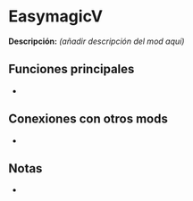 # EasymagicV

**Descripción:** *(añadir descripción del mod aquí)*

## Funciones principales
- 

## Conexiones con otros mods
- 

## Notas
- 
